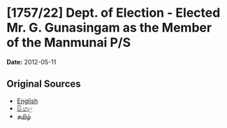 # [1757/22] Dept. of Election - Elected Mr. G. Gunasingam as the Member of the Manmunai P/S

**Date:** 2012-05-11

## Original Sources

- [English](https://documents.gov.lk/view/extra-gazettes/2012/5/1757-22_E.pdf)
- [සිංහල](https://documents.gov.lk/view/extra-gazettes/2012/5/1757-22_S.pdf)
- [தமிழ்](https://documents.gov.lk/view/extra-gazettes/2012/5/1757-22_T.pdf)
